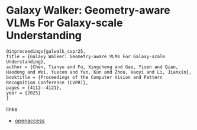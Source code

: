 # Galaxy Walker: Geometry-aware VLMs For Galaxy-scale Understanding

```
@inproceedings{galwalk_cvpr25,
title = {Galaxy Walker: Geometry-aware VLMs For Galaxy-scale Understanding},
author = {Chen, Tianyu and Fu, Xingcheng and Gao, Yisen and Qian, Haodong and Wei, Yuecen and Yan, Kun and Zhou, Haoyi and Li, Jianxin},
booktitle = {Proceedings of the Computer Vision and Pattern Recognition Conference (CVPR)},
pages = {4112--4121},
year = {2025}
}
```

links
- [openaccess](https://openaccess.thecvf.com//content/CVPR2025/html/Chen_Galaxy_Walker_Geometry-aware_VLMs_For_Galaxy-scale_Understanding_CVPR_2025_paper.html)
